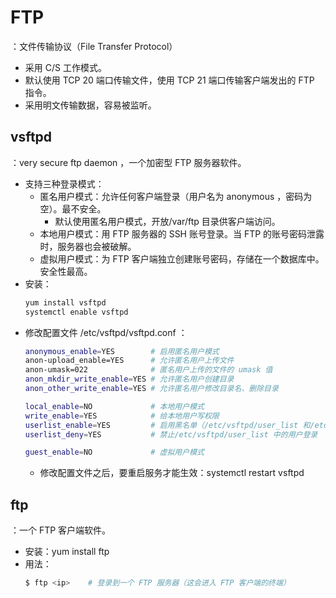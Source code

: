 # FTP

：文件传输协议（File Transfer Protocol）
- 采用 C/S 工作模式。
- 默认使用 TCP 20 端口传输文件，使用 TCP 21 端口传输客户端发出的 FTP 指令。
- 采用明文传输数据，容易被监听。

## vsftpd

：very secure ftp daemon ，一个加密型 FTP 服务器软件。
- 支持三种登录模式：
  - 匿名用户模式：允许任何客户端登录（用户名为 anonymous ，密码为空）。最不安全。
    - 默认使用匿名用户模式，开放/var/ftp 目录供客户端访问。
  - 本地用户模式：用 FTP 服务器的 SSH 账号登录。当 FTP 的账号密码泄露时，服务器也会被破解。
  - 虚拟用户模式：为 FTP 客户端独立创建账号密码，存储在一个数据库中。安全性最高。
- 安装：
    ```sh
    yum install vsftpd
    systemctl enable vsftpd
    ```
- 修改配置文件 /etc/vsftpd/vsftpd.conf ：
    ```sh
    anonymous_enable=YES        # 启用匿名用户模式
    anon-upload_enable=YES      # 允许匿名用户上传文件
    anon-umask=022              # 匿名用户上传的文件的 umask 值
    anon_mkdir_write_enable=YES # 允许匿名用户创建目录
    anon_other_write_enable=YES # 允许匿名用户修改目录名、删除目录

    local_enable=NO             # 本地用户模式
    write_enable=YES            # 给本地用户写权限
    userlist_enable=YES         # 启用黑名单（/etc/vsftpd/user_list 和/etc/vsftpd/ftpusers）
    userlist_deny=YES           # 禁止/etc/vsftpd/user_list 中的用户登录

    guest_enable=NO             # 虚拟用户模式
    ```
    - 修改配置文件之后，要重启服务才能生效：systemctl restart vsftpd

## ftp

：一个 FTP 客户端软件。
- 安装：yum install ftp
- 用法：
  ```sh
  $ ftp <ip>    # 登录到一个 FTP 服务器（这会进入 FTP 客户端的终端）
  ```
